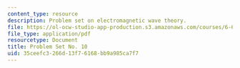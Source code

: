 ```yaml
---
content_type: resource
description: Problem set on electromagnetic wave theory.
file: https://ol-ocw-studio-app-production.s3.amazonaws.com/courses/6-632-electromagnetic-wave-theory-spring-2003/35ceefc3266d13f76168bb9a985ca7f7_ps10.pdf
file_type: application/pdf
resourcetype: Document
title: Problem Set No. 10
uid: 35ceefc3-266d-13f7-6168-bb9a985ca7f7
---
```

